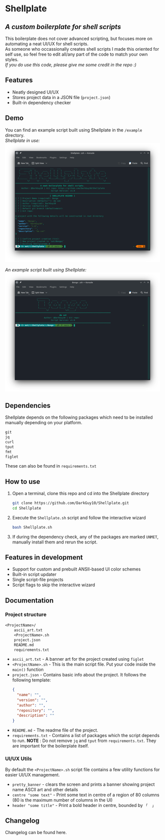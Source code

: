 # Shellplate
## _A custom boilerplate for shell scripts_
This boilerplate does not cover advanced scripting, but focuses more on automating a neat UI/UX for shell scripts. <br>
As someone who occassionally creates shell scripts I made this oriented for self use, so feel free to edit all/any part of the code to match your own styles. <br>
_If you do use this code, please give me some credit in the repo :)_ <br>

## Features
- Neatly designed UI/UX
- Stores project data in a JSON file (`project.json`)
- Built-in dependency checker

## Demo
You can find an example script built using Shellplate in the `/example` directory. <br>
_Shellplate in use:_
![Shellplate in use](images/preview1.png)

_An example script built using Shellplate:_
![An example script built using Shellplate](images/preview2.png)

## Dependencies
Shellplate depends on the following packages which need to be installed manually depending on your platform.
```
git
jq
curl
tput
fmt
figlet
```
These can also be found in `requirements.txt`

## How to use
1. Open a terminal, clone this repo and cd into the Shellplate directory
    ```bash
    git clone https://github.com/DarkGuy10/Shellplate.git
    cd Shellplate
    ```
2. Execute the `Shellplate.sh` script and follow the interactive wizard
    ```bash
    bash Shellplate.sh
    ```
3. If during the dependency check, any of the packages are marked `UNMET`, manually install them and rerun the script.

## Features in development
- Support for custom and prebuilt ANSII-based UI color schemes
- Built-in script updater
- Single script-file projects
- Script flags to skip the interactive wizard

## Documentation
### Project structure
```
<ProjectName>/
    ascii_art.txt
    <ProjectName>.sh
    project.json
    README.md
    requirements.txt
```
- `ascii_art.txt` - A banner art for the project created using `figlet`
- `<ProjectName>.sh` - This is the main script file. Put your code inside the `main()` function
- `project.json` - Contains basic info about the project. It follows the following template:
    ```json
    {
      "name": "",
      "version": "",
      "author": "",
      "repository": "",
      "description": ""
    }
    ```
- `README.md` - The readme file of the project.
- `requirements.txt` - Contains a list of packages which the script depends to run.
**NOTE**  : Do not remove `jq` and `tput` from `requirements.txt`. They are important for the boilerplate itself.

### UI/UX Utils
By default the `<ProjectName>.sh` script file contains a few utility functions for easier UI/UX management.
- `pretty_banner` - clears the screen and prints a banner showing project name ASCII art and other details
- `centre "some text"` - Print some text in centre of a region of 80 columns (80 is the maximum number of columns in the UI)
- `header "some title"` - Print a bold header in centre, bounded by `「  」`

## Changelog
Changelog can be found here.
